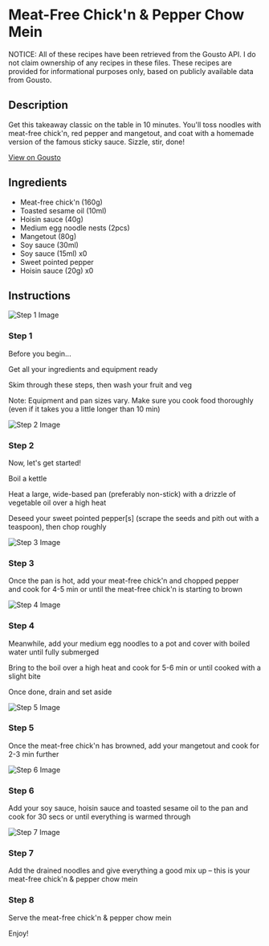 # Meat-Free Chick'n & Pepper Chow Mein

NOTICE: All of these recipes have been retrieved from the Gousto API. I do not claim ownership of any recipes in these files. These recipes are provided for informational purposes only, based on publicly available data from Gousto.

## Description

Get this takeaway classic on the table in 10 minutes. You'll toss noodles with meat-free chick'n, red pepper and mangetout, and coat with a homemade version of the famous sticky sauce. Sizzle, stir, done!

[View on Gousto](https://www.gousto.co.uk/recipes/cookbook/meat-free-chicken-chow-mein)

## Ingredients

- Meat-free chick'n (160g)
- Toasted sesame oil (10ml)
- Hoisin sauce (40g)
- Medium egg noodle nests (2pcs)
- Mangetout (80g)
- Soy sauce (30ml)
- Soy sauce (15ml) x0
- Sweet pointed pepper
- Hoisin sauce (20g) x0

## Instructions

![Step 1 Image](https://production-media.gousto.co.uk/cms/recipe-step-image/Admin10mm-Step-1-1621608130828-x200.jpg)

### Step 1

Before you begin...

Get all your ingredients and equipment ready

Skim through these steps, then wash your fruit and veg

Note: Equipment and pan sizes vary. Make sure you cook food thoroughly (even if it takes you a little longer than 10 min)

![Step 2 Image](https://production-media.gousto.co.uk/cms/recipe-step-image/step-2-1600444876723-x200.jpg)

### Step 2

Now, let's get started!

Boil a kettle

Heat a large, wide-based pan (preferably non-stick) with a drizzle of vegetable oil over a high heat

Deseed your sweet pointed pepper[s] (scrape the seeds and pith out with a teaspoon), then chop roughly

![Step 3 Image](https://production-media.gousto.co.uk/cms/recipe-step-image/Step-3-1600444882394-x200.jpg)

### Step 3

Once the pan is hot, add your meat-free chick'n and chopped pepper and cook for 4-5 min or until the meat-free chick'n is starting to brown

![Step 4 Image](https://production-media.gousto.co.uk/cms/recipe-step-image/step-4-1600444890221-x200.jpg)

### Step 4

Meanwhile, add your medium egg noodles to a pot and cover with boiled water until fully submerged

Bring to the boil over a high heat and cook for 5-6 min or until cooked with a slight bite

Once done, drain and set aside

![Step 5 Image](https://production-media.gousto.co.uk/cms/recipe-step-image/Step-5-1600444895324-x200.jpg)

### Step 5

Once the meat-free chick'n has browned, add your mangetout and cook for 2-3 min further

![Step 6 Image](https://production-media.gousto.co.uk/cms/recipe-step-image/Step-6-1600444901386-x200.jpg)

### Step 6

Add your soy sauce, hoisin sauce and toasted sesame oil to the pan and cook for 30 secs or until everything is warmed through

![Step 7 Image](https://production-media.gousto.co.uk/cms/recipe-step-image/Step-7-1600444907288-x200.jpg)

### Step 7

Add the drained noodles and give everything a good mix up – this is your meat-free chick'n & pepper chow mein

### Step 8

Serve the meat-free chick'n & pepper chow mein

Enjoy!

